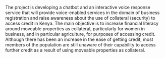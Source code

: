 The project is developing a chatbot and an interactive voice response service that will provide voice-enabled services in the domain of business registration and raise awareness about the use of collateral (security) to access credit in Kenya. The main objective is to increase financial literacy around moveable properties as collateral, particularly for women in business, and in particular agriculture, for purposes of accessing credit. Although there has been an increase in the ease of getting credit, most members of the population are still unaware of their capability to access further credit as a result of using moveable properties as collateral.